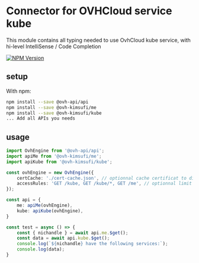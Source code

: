 # Connector for OVHCloud service kube

This module contains all typing needed to use OvhCloud kube service, with hi-level IntelliSense / Code Completion

[![NPM Version](https://img.shields.io/npm/v/@ovh-kimsufi/kube.svg?style=flat)](https://www.npmjs.org/package/@ovh-kimsufi/kube)

## setup

With npm:
````bash
npm install --save @ovh-api/api
npm install --save @ovh-kimsufi/me
npm install --save @ovh-kimsufi/kube
... Add all APIs you needs
````

## usage

````typescript
import OvhEngine from '@ovh-api/api';
import apiMe from '@ovh-kimsufi/me';
import apiKube from '@ovh-kimsufi/kube';

const ovhEngine = new OvhEngine({ 
    certCache: './cert-cache.json', // optionnal cache certificat to disk
    accessRules: 'GET /kube, GET /kube/*, GET /me', // optionnal limit the requested privileges.
});

const api = {
    me: apiMe(ovhEngine),
    kube: apiKube(ovhEngine),
}

const test = async () => {
    const { nichandle } = await api.me.$get();
    const data = await api.kube.$get();
    console.log(`${nichandle} have the following services:`);
    console.log(data);
}

````